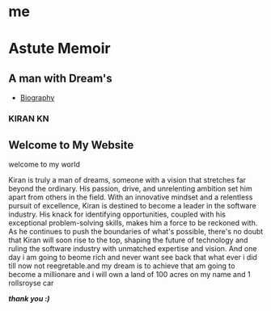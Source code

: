 # me<!DOCTYPE html PUBLIC "-//W3C//DTD XHTML 1.0 Strict//EN" "http://www.w3.org/TR/xhtml1/DTD/xhtml1-strict.dtd">
<html xmlns="http://www.w3.org/1999/xhtml">
<head>
<title>The Barn</title>
<meta http-equiv="Content-Type" content="text/html; charset=utf-8" />
<link href="default.css" rel="stylesheet" type="text/css" />
</head>
<body>
<div id="header">
  <h1> Astute Memoir</h1>
  <h2>A man with Dream's</h2>
</div>
<div id="menu">
  <ul>
    <li class="active"><a href="#" accesskey="1">Biography</a></li>

  </ul>
</div>
<div id="content">
  <div id="colOne">
    <h3>KIRAN KN</h3>
   
   
  </div>
  <div id="colTwo">
    <h2>Welcome to My Website</h2>
<p>welcome to my world</p>
    <p>Kiran is truly a man of dreams, someone with a vision that stretches far beyond the ordinary. His passion, drive, and unrelenting ambition set him apart from others in the field. With an innovative mindset and a relentless pursuit of excellence, Kiran is destined to become a leader in the software industry. His knack for identifying opportunities, coupled with his exceptional problem-solving skills, makes him a force to be reckoned with. As he continues to push the boundaries of what's possible, there's no doubt that Kiran will soon rise to the top, shaping the future of technology and ruling the software industry with unmatched expertise and vision. And one day i am going to beome rich and never want see back that what ever i did till now not reegretable.and my dream is to achieve that am going to become a millionare and i will own a land of 100 acres on my name and 1 rollsroyse car</p>
    <p><strong><em>thank you :)</em></strong></p>
   
   
  </div>
  <div style="clear: both;">&nbsp;</div>
</div>
<div id="footer">
  
</div>
</body>
</html>
